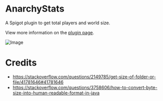 # AnarchyStats
A Spigot plugin to get total players and world size.

View more information on the [plugin page](https://www.spigotmc.org/resources/anarchystats.66089/).

![Image](https://raw.githubusercontent.com/hyperdefined/AnarchyStats/master/image.png)

# Credits
* https://stackoverflow.com/questions/2149785/get-size-of-folder-or-file/41781646#41781646
* https://stackoverflow.com/questions/3758606/how-to-convert-byte-size-into-human-readable-format-in-java
